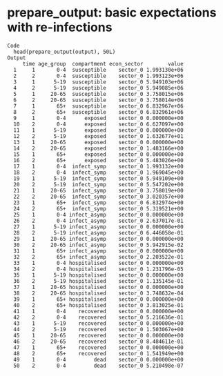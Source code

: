 # prepare_output: basic expectations with re-infections

    Code
      head(prepare_output(output), 50L)
    Output
         time age_group  compartment econ_sector        value
      1     1       0-4  susceptible    sector_0 1.993130e+06
      2     2       0-4  susceptible    sector_0 1.993123e+06
      3     1      5-19  susceptible    sector_0 5.949103e+06
      4     2      5-19  susceptible    sector_0 5.949085e+06
      5     1     20-65  susceptible    sector_0 3.758015e+06
      6     2     20-65  susceptible    sector_0 3.758014e+06
      7     1       65+  susceptible    sector_0 6.832967e+06
      8     2       65+  susceptible    sector_0 6.832961e+06
      9     1       0-4      exposed    sector_0 0.000000e+00
      10    2       0-4      exposed    sector_0 6.627097e+00
      11    1      5-19      exposed    sector_0 0.000000e+00
      12    2      5-19      exposed    sector_0 1.632677e+01
      13    1     20-65      exposed    sector_0 0.000000e+00
      14    2     20-65      exposed    sector_0 1.483166e+00
      15    1       65+      exposed    sector_0 0.000000e+00
      16    2       65+      exposed    sector_0 5.483026e+00
      17    1       0-4  infect_symp    sector_0 1.993132e+00
      18    2       0-4  infect_symp    sector_0 1.969045e+00
      19    1      5-19  infect_symp    sector_0 5.949109e+00
      20    2      5-19  infect_symp    sector_0 5.547202e+00
      21    1     20-65  infect_symp    sector_0 3.758019e+00
      22    2     20-65  infect_symp    sector_0 3.020357e+00
      23    1       65+  infect_symp    sector_0 6.832974e+00
      24    2       65+  infect_symp    sector_0 5.319521e+00
      25    1       0-4 infect_asymp    sector_0 0.000000e+00
      26    2       0-4 infect_asymp    sector_0 2.637017e-01
      27    1      5-19 infect_asymp    sector_0 0.000000e+00
      28    2      5-19 infect_asymp    sector_0 6.446058e-01
      29    1     20-65 infect_asymp    sector_0 0.000000e+00
      30    2     20-65 infect_asymp    sector_0 5.942915e-02
      31    1       65+ infect_asymp    sector_0 0.000000e+00
      32    2       65+ infect_asymp    sector_0 2.203522e-01
      33    1       0-4 hospitalised    sector_0 0.000000e+00
      34    2       0-4 hospitalised    sector_0 1.231796e-05
      35    1      5-19 hospitalised    sector_0 0.000000e+00
      36    2      5-19 hospitalised    sector_0 1.135145e-01
      37    1     20-65 hospitalised    sector_0 0.000000e+00
      38    2     20-65 hospitalised    sector_0 3.748632e-04
      39    1       65+ hospitalised    sector_0 0.000000e+00
      40    2       65+ hospitalised    sector_0 3.813025e-01
      41    1       0-4    recovered    sector_0 0.000000e+00
      42    2       0-4    recovered    sector_0 5.216636e-01
      43    1      5-19    recovered    sector_0 0.000000e+00
      44    2      5-19    recovered    sector_0 1.503067e+00
      45    1     20-65    recovered    sector_0 0.000000e+00
      46    2     20-65    recovered    sector_0 8.484611e-01
      47    1       65+    recovered    sector_0 0.000000e+00
      48    2       65+    recovered    sector_0 1.541949e+00
      49    1       0-4         dead    sector_0 0.000000e+00
      50    2       0-4         dead    sector_0 5.210498e-07

